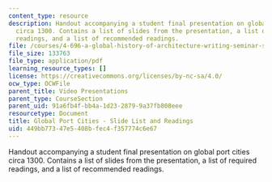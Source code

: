 ```yaml
---
content_type: resource
description: Handout accompanying a student final presentation on global port cities
  circa 1300. Contains a list of slides from the presentation, a list of required
  readings, and a list of recommended readings.
file: /courses/4-696-a-global-history-of-architecture-writing-seminar-spring-2008/449bb77347e5408bfec4f357774c6e67_MIT4_696s08_project01_read.pdf
file_size: 133763
file_type: application/pdf
learning_resource_types: []
license: https://creativecommons.org/licenses/by-nc-sa/4.0/
ocw_type: OCWFile
parent_title: Video Presentations
parent_type: CourseSection
parent_uid: 91a6fb4f-bb4a-1d23-2879-9a37fb808eee
resourcetype: Document
title: Global Port Cities - Slide List and Readings
uid: 449bb773-47e5-408b-fec4-f357774c6e67
---
```

Handout accompanying a student final presentation on global port cities circa 1300. Contains a list of slides from the presentation, a list of required readings, and a list of recommended readings.